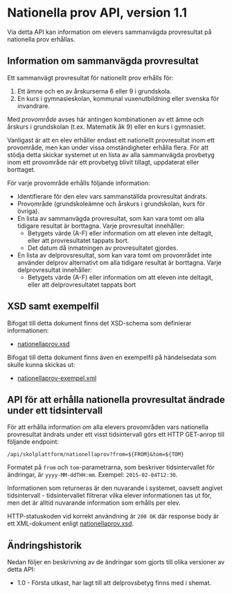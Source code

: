 Nationella prov API, version 1.1
================================
Via detta API kan information om elevers sammanvägda provresultat på nationella prov erhållas.

Information om sammanvägda provresultat
--------------------------------------
Ett sammanvägt provresultat för nationellt prov erhålls för:

1. Ett ämne och en av årskurserna 6 eller 9 i grundskola.
2. En kurs i gymnasieskolan, kommunal vuxenutbildning eller svenska för invandrare.

Med _provområde_ avses här antingen kombinationen av ett ämne och årskurs i grundskolan (t.ex. Matematik åk 9) eller en kurs i gymnasiet.

Vanligast är att en elev erhåller endast ett nationellt provresultat inom ett provområde, men kan under vissa omständigheter erhålla flera. För att stödja detta skickar systemet ut en lista av alla sammanvägda provbetyg inom ett provområde när ett provbetyg blivit tillagt, uppdaterat eller borttaget.

För varje provområde erhålls följande information:

- Identifierare för den elev vars sammanställda provresultat ändrats.
- Provområde (grundskoleämne och årskurs i grundskolan, kurs för övriga).
- En lista av sammanvägda provresultat, som kan vara tomt om alla tidigare resultat är borttagna. Varje provresultat innehåller:
	- Betygets värde (A-F) eller information om att eleven inte deltagit, eller att provresultatet tappats bort.
	- Det datum då inmatningen av provresultatet gjordes.
- En lista av delprovsresultat, som kan vara tomt om provområdet inte använder delprov alternativt om alla tidigare resultat är borttagna. Varje delprovresultat innehåller:
	- Betygets värde (A-F) eller information om att eleven inte deltagit, eller att delprovresultatet tappats bort

XSD samt exempelfil
-------------------
Bifogat till detta dokument finns det XSD-schema som definierar informationen:
- [nationellaprov.xsd](nationellaprov.xsd)

Bifogat till detta dokument finns även en exempelfil på händelsedata som skulle kunna skickas ut:
- [nationellaprov-exempel.xml](nationellaprov-exempel.xml)

API för att erhålla nationella provresultat ändrade under ett tidsintervall
---------------------------------------------------------------------------
För att erhålla information om alla elevers provområden vars nationella provresultat ändrats under ett visst tidsintervall görs ett HTTP GET-anrop till följande endpoint:

    /api/skolplattform/nationellaprov?from=${FROM}&tom=${TOM}

Formatet på `from` och `tom`-parametrarna, som beskriver tidsintervallet för ändringar, är `yyyy-MM-ddTHH:mm`. Exempel: `2015-02-04T12:30`.

Informationen som returneras är den nuvarande i systemet, oavsett angivet tidsintervall - tidsintervallet filtrerar vilka elever informationen tas ut för, men det är alltid nuvarande information som erhålls per elev.

HTTP-statuskoden vid korrekt användning är `200 OK` där response body är ett XML-dokument enligt [nationellaprov.xsd](nationellaprov.xsd).

Ändringshistorik
----------------
Nedan följer en beskrivning av de ändringar som gjorts till olika versioner av detta API:
- 1.0 - Första utkast, har lagt till att delprovsbetyg finns med i shemat.

